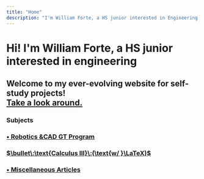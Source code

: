 ```yaml
---
title: "Home"
description: "I'm William Forte, a HS junior interested in Engineering."
---
```


# Hi! I'm William Forte, a HS junior interested in engineering

## Welcome to my ever-evolving website for self-study projects! <div class="link">[Take a look around.](/)</div>

### Subjects

### [$\bullet\:\text{Robotics \& CAD GT Program}$](/robotics)

### [$\bullet\:\text{Calculus III}\:(\text{w/ }\LaTeX)$](/calculus)

### [$\bullet\:\text{Miscellaneous Articles}$](/articles)
